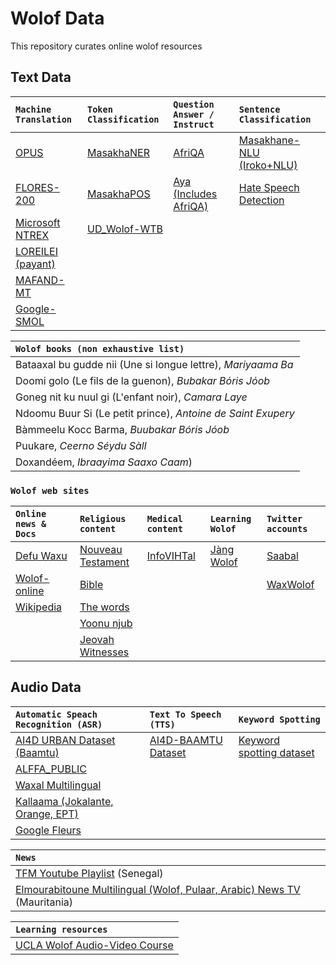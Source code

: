 # Wolof Data #
This repository curates online wolof resources 

## Text Data ##

| `Machine Translation` | `Token Classification` | `Question Answer / Instruct` | `Sentence Classification` |
| :---------------------| :--------------------------| :------------------------|:---------------------|
| [OPUS](https://opus.nlpl.eu/) | [MasakhaNER](https://github.com/masakhane-io/masakhane-ner) | [AfriQA](https://huggingface.co/datasets/masakhane/afriqa) | [Masakhane-NLU (Iroko+NLU)](https://github.com/masakhane-io/masakhane-nlu) | |
| [FLORES-200](https://github.com/facebookresearch/flores/blob/main/flores200/README.md) | [MasakhaPOS](https://github.com/masakhane-io/lacuna_pos_ner) | [Aya (Includes AfriQA)](https://huggingface.co/datasets/CohereForAI/aya_collection_language_split/viewer/wolof) | [Hate Speech Detection](https://zenodo.org/records/14497425) |
| [Microsoft NTREX](https://github.com/MicrosoftTranslator/NTREX) | [UD_Wolof-WTB](https://github.com/UniversalDependencies/UD_Wolof-WTB) | | | |
| [LOREILEI (payant)](https://catalog.ldc.upenn.edu/LDC2022T03) |  | | |
| [MAFAND-MT](https://github.com/masakhane-io/lafand-mt/) |  | | |
| [Google-SMOL](https://huggingface.co/datasets/google/smol) |  | | |



| `Wolof books (non exhaustive list)` |
| :-----------|
| Bataaxal bu gudde nii (Une si longue lettre), _Mariyaama Ba_    |
| Doomi golo (Le fils de la guenon), _Bubakar Bόris Jόob_ |
| Goneg nit ku nuul gi (L'enfant noir), _Camara Laye_|
| Ndoomu Buur Si (Le petit prince), _Antoine de Saint Exupery_|
| Bàmmeelu Kocc Barma, _Buubakar Bóris Jóob_|
| Puukare, _Ceerno Séydu Sàll_|
| Doxandéem, _Ibraayima Saaxo Caam_)|


### `Wolof web sites`
| `Online news & Docs` | `Religious content` | `Medical content` | `Learning Wolof` | `Twitter accounts` |
| :--------------------| :------------------| :-----------------| :-----------------| :----------------|
| [Defu Waxu](https://www.defuwaxu.com/) | [Nouveau Testament](https://www.sacred-texts.com/bib/wb/wlf/index.htm) | [InfoVIHTal](http://gtt-vih.org/aprende/publicaciones/infovihtal/wolof) | [Jàng Wolof](https://jangwolof.com/) |  [Saabal](https://twitter.com/SaabalN)|
| [Wolof-online](https://www.wolof-online.com/) | [Bible](http://biblewolof.com/) | | | [WaxWolof](https://twitter.com/WaxWolof) |
| [Wikipedia](https://wo.wikipedia.org/wiki/X%C3%ABt_wu_nj%C3%ABkk)| [The words](https://www.thewords.com/translations/wolof-part1.php)
| | [Yoonu njub](https://yoonunjub.org/)
| | [Jeovah Witnesses](https://www.jw.org/wo/)


## Audio Data ##

| `Automatic Speach Recognition (ASR)` | `Text To Speech (TTS)`  | `Keyword Spotting`  |
| :------------------------------------| :------------------------| :-------------------|
| [AI4D URBAN Dataset (Baamtu)](https://zindi.africa/competitions/ai4d-baamtu-datamation-automatic-speech-recognition-in-wolof/data)| [AI4D-BAAMTU Dataset](https://zenodo.org/record/4498861#.YXU2A3X7R-M) |   [Keyword spotting dataset](https://zenodo.org/record/7561858) |
[ALFFA_PUBLIC ](https://github.com/getalp/ALFFA_PUBLIC/tree/master/ASR/WOLOF) |   |   |
| [Waxal Multilingual](https://github.com/Waxal-Multilingual/speech-data) |  |   |
| [Kallaama (Jokalante, Orange, EPT)](https://github.com/gauthelo/kallaama-speech-dataset) |  |   |
| [Google Fleurs](https://huggingface.co/datasets/google/fleurs/viewer/wo_sn) |  |   |



| `News` |
| :-----------|
| [TFM Youtube Playlist](https://www.youtube.com/watch?v=1UEpQhsIxE0&list=PLdGJr0E0g2bNsbRQZ_HyzuGvU1Mo1XcvK&ab_channel=TFM%28T%C3%A9l%C3%A9FutursMedias%29) (Senegal) |
| [Elmourabitoune Multilingual (Wolof, Pulaar, Arabic) News TV](https://www.youtube.com/c/Elmourabitoune) (Mauritania) |

| `Learning resources` |
| :-----------|
| [UCLA Wolof Audio-Video Course](http://aflang.humanities.ucla.edu/language-courses/wolof/) |

